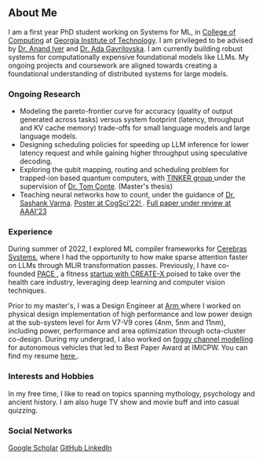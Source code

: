 ## About Me

I am a first year PhD student working on Systems for ML, in <a href="https://www.cc.gatech.edu/" target="_blank">College of Computing</a> at <a href="https://www.gatech.edu/" target="_blank">Georgia Institute of Technology</a>. I am privileged to be advised by [Dr. Anand Iyer](https://www.anand-iyer.com/) and [Dr. Ada Gavrilovska](https://sites.cc.gatech.edu/home/ada/). I am currently building robust systems for computationally expensive foundational models like LLMs. My ongoing projects and coursework are aligned towards creating a foundational understanding of distributed systems for large models.

### Ongoing Research

- Modeling the pareto-frontier curve for accuracy (quality of output generated across tasks) versus system footprint (latency, throughput and KV cache memory) trade-offs for small language models and large language models.
- Designing scheduling policies for speeding up LLM inference for lower latency request and while gaining higher throughput using speculative decoding.
- Exploring the qubit mapping, routing and scheduling problem for trapped-ion based quantum computers, with <a href="http://prod.tinker.cc.gatech.edu/" target="_blank"> TINKER group </a> under the supervision of <a href="https://www.ece.gatech.edu/faculty-staff-directory/tom-conte" target="_blank">Dr. Tom Conte</a>. (Master's thesis)
- Teaching neural networks how to count, under the guidance of [Dr. Sashank Varma](https://psychology.gatech.edu/sashank-varma). <a href="https://escholarship.org/uc/item/91z2p9h1" target="_blank"> Poster at CogSci'22! </a>. [Full paper under review at AAAI'23](https://arxiv.org/abs/2311.15194)


### Experience

During summer of 2022, I explored ML compiler frameworks for [Cerebras Systems](https://www.cerebras.net/), where I had the opportunity to how make sparse attention faster on LLMs through MLIR transformation passes. Previously, I have co-founded <a href="https://www.paceworkout.com/" target="_blank"> PACE </a>, a fitness <a href="https://previewday.create-x.gatech.edu/company/pace" target="_blank"> startup with CREATE-X </a>  poised to take over the health care industry, leveraging deep learning and computer vision techniques. 
 
Prior to my master's, I was a Design Engineer at <a href="https://www.arm.com/" target="_blank"> Arm </a>  where I worked on physical design implementation of high performance and low power design at the sub-system level for Arm V7-V9 cores (4nm, 5nm and 11nm), including power, performance and area optimization through octa-cluster co-design. During my undergrad, I also worked on <a href="docs/papers/Performance_Analysis_of_a_Visible_Light_Vehicle-To-Vehicle_Wireless_Communication_System.pdf" target="_blank"> foggy channel modelling </a> for autonomous vehicles that led to Best Paper Award at IMICPW. You can find my resume <a href="docs/papers/Vima_Gupta_PhD.pdf" target="_blank"> here </a>. 

### Interests and Hobbies

In my free time, I like to read on topics spanning mythology, psychology and ancient history. I am also huge TV show and movie buff and into casual quizzing.

### Social Networks
<p float="left">
<a href="https://scholar.google.com/citations?user=Yno2pxMAAAAJ&hl=en" target="_blank"> Google Scholar</a>
<a href="https://github.com/VimaGupta345" target="_blank"> GitHub </a>
<a href="https://www.linkedin.com/in/vima-gupta/" target="_blank"> LinkedIn </a>
</p>
